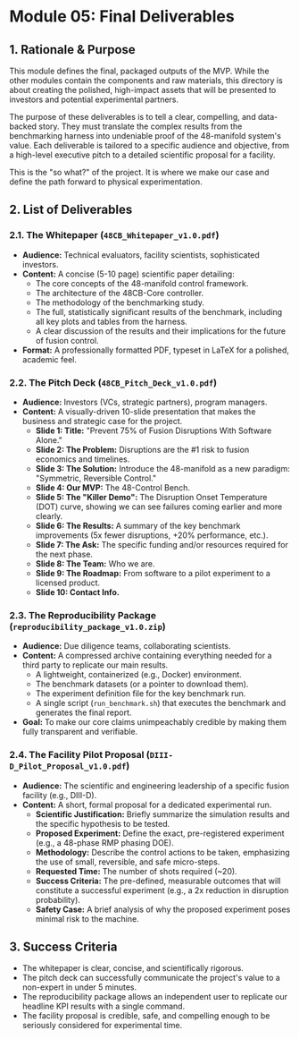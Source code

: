 # Module 05: Final Deliverables

## 1. Rationale & Purpose

This module defines the final, packaged outputs of the MVP. While the other modules contain the components and raw materials, this directory is about creating the polished, high-impact assets that will be presented to investors and potential experimental partners.

The purpose of these deliverables is to tell a clear, compelling, and data-backed story. They must translate the complex results from the benchmarking harness into undeniable proof of the 48-manifold system's value. Each deliverable is tailored to a specific audience and objective, from a high-level executive pitch to a detailed scientific proposal for a facility.

This is the "so what?" of the project. It is where we make our case and define the path forward to physical experimentation.

## 2. List of Deliverables

### 2.1. The Whitepaper (`48CB_Whitepaper_v1.0.pdf`)
- **Audience:** Technical evaluators, facility scientists, sophisticated investors.
- **Content:** A concise (5-10 page) scientific paper detailing:
    - The core concepts of the 48-manifold control framework.
    - The architecture of the 48CB-Core controller.
    - The methodology of the benchmarking study.
    - The full, statistically significant results of the benchmark, including all key plots and tables from the harness.
    - A clear discussion of the results and their implications for the future of fusion control.
- **Format:** A professionally formatted PDF, typeset in LaTeX for a polished, academic feel.

### 2.2. The Pitch Deck (`48CB_Pitch_Deck_v1.0.pdf`)
- **Audience:** Investors (VCs, strategic partners), program managers.
- **Content:** A visually-driven 10-slide presentation that makes the business and strategic case for the project.
    - **Slide 1: Title:** "Prevent 75% of Fusion Disruptions With Software Alone."
    - **Slide 2: The Problem:** Disruptions are the #1 risk to fusion economics and timelines.
    - **Slide 3: The Solution:** Introduce the 48-manifold as a new paradigm: "Symmetric, Reversible Control."
    - **Slide 4: Our MVP:** The 48-Control Bench.
    - **Slide 5: The "Killer Demo":** The Disruption Onset Temperature (DOT) curve, showing we can see failures coming earlier and more clearly.
    - **Slide 6: The Results:** A summary of the key benchmark improvements (5x fewer disruptions, +20% performance, etc.).
    - **Slide 7: The Ask:** The specific funding and/or resources required for the next phase.
    - **Slide 8: The Team:** Who we are.
    - **Slide 9: The Roadmap:** From software to a pilot experiment to a licensed product.
    - **Slide 10: Contact Info.**

### 2.3. The Reproducibility Package (`reproducibility_package_v1.0.zip`)
- **Audience:** Due diligence teams, collaborating scientists.
- **Content:** A compressed archive containing everything needed for a third party to replicate our main results.
    - A lightweight, containerized (e.g., Docker) environment.
    - The benchmark datasets (or a pointer to download them).
    - The experiment definition file for the key benchmark run.
    - A single script (`run_benchmark.sh`) that executes the benchmark and generates the final report.
- **Goal:** To make our core claims unimpeachably credible by making them fully transparent and verifiable.

### 2.4. The Facility Pilot Proposal (`DIII-D_Pilot_Proposal_v1.0.pdf`)
- **Audience:** The scientific and engineering leadership of a specific fusion facility (e.g., DIII-D).
- **Content:** A short, formal proposal for a dedicated experimental run.
    - **Scientific Justification:** Briefly summarize the simulation results and the specific hypothesis to be tested.
    - **Proposed Experiment:** Define the exact, pre-registered experiment (e.g., a 48-phase RMP phasing DOE).
    - **Methodology:** Describe the control actions to be taken, emphasizing the use of small, reversible, and safe micro-steps.
    - **Requested Time:** The number of shots required (~20).
    - **Success Criteria:** The pre-defined, measurable outcomes that will constitute a successful experiment (e.g., a 2x reduction in disruption probability).
    - **Safety Case:** A brief analysis of why the proposed experiment poses minimal risk to the machine.

## 3. Success Criteria
- The whitepaper is clear, concise, and scientifically rigorous.
- The pitch deck can successfully communicate the project's value to a non-expert in under 5 minutes.
- The reproducibility package allows an independent user to replicate our headline KPI results with a single command.
- The facility proposal is credible, safe, and compelling enough to be seriously considered for experimental time.
